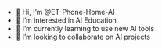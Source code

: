 - 👋 Hi, I’m @ET-Phone-Home-AI
- 👀 I’m interested in AI Education 
- 🌱 I’m currently learning to use new AI tools 
- 💞️ I’m looking to collaborate on AI projects 

<!---
ET-Phone-Home-AI/ET-Phone-Home-AI is a ✨ special ✨ repository because its `README.md` (this file) appears on your GitHub profile.
You can click the Preview link to take a look at your changes.
--->
